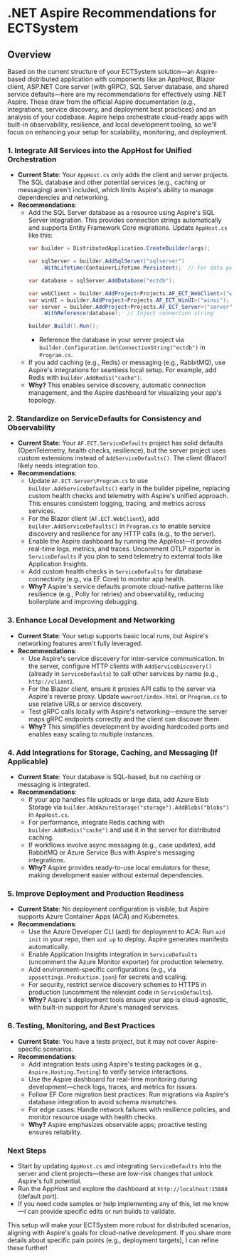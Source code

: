# .NET Aspire Recommendations for ECTSystem

## Overview
Based on the current structure of your ECTSystem solution—an Aspire-based distributed application with components like an AppHost, Blazor client, ASP.NET Core server (with gRPC), SQL Server database, and shared service defaults—here are my recommendations for effectively using .NET Aspire. These draw from the official Aspire documentation (e.g., integrations, service discovery, and deployment best practices) and an analysis of your codebase. Aspire helps orchestrate cloud-ready apps with built-in observability, resilience, and local development tooling, so we'll focus on enhancing your setup for scalability, monitoring, and deployment.

### 1. **Integrate All Services into the AppHost for Unified Orchestration**
   - **Current State**: Your `AppHost.cs` only adds the client and server projects. The SQL database and other potential services (e.g., caching or messaging) aren't included, which limits Aspire's ability to manage dependencies and networking.
   - **Recommendations**:
     - Add the SQL Server database as a resource using Aspire's SQL Server integration. This provides connection strings automatically and supports Entity Framework Core migrations. Update `AppHost.cs` like this:
       ```csharp
       var builder = DistributedApplication.CreateBuilder(args);

       var sqlServer = builder.AddSqlServer("sqlserver")
           .WithLifetime(ContainerLifetime.Persistent);  // For data persistence in dev

       var database = sqlServer.AddDatabase("ectdb");

       var webClient = builder.AddProject<Projects.AF_ECT_WebClient>("webclient");
       var winUI = builder.AddProject<Projects.AF_ECT_WinUI>("winui");  // If added
       var server = builder.AddProject<Projects.AF_ECT_Server>("server")
           .WithReference(database);  // Inject connection string

       builder.Build().Run();
       ```
       - Reference the database in your server project via `builder.Configuration.GetConnectionString("ectdb")` in `Program.cs`.
     - If you add caching (e.g., Redis) or messaging (e.g., RabbitMQ), use Aspire's integrations for seamless local setup. For example, add Redis with `builder.AddRedis("cache")`.
     - **Why?** This enables service discovery, automatic connection management, and the Aspire dashboard for visualizing your app's topology.

### 2. **Standardize on ServiceDefaults for Consistency and Observability**
   - **Current State**: Your `AF.ECT.ServiceDefaults` project has solid defaults (OpenTelemetry, health checks, resilience), but the server project uses custom extensions instead of `AddServiceDefaults()`. The client (Blazor) likely needs integration too.
   - **Recommendations**:
     - Update `AF.ECT.Server\Program.cs` to use `builder.AddServiceDefaults()` early in the builder pipeline, replacing custom health checks and telemetry with Aspire's unified approach. This ensures consistent logging, tracing, and metrics across services.
     - For the Blazor client (`AF.ECT.WebClient`), add `builder.AddServiceDefaults()` in `Program.cs` to enable service discovery and resilience for any HTTP calls (e.g., to the server).
     - Enable the Aspire dashboard by running the AppHost—it provides real-time logs, metrics, and traces. Uncomment OTLP exporter in `ServiceDefaults` if you plan to send telemetry to external tools like Application Insights.
     - Add custom health checks in `ServiceDefaults` for database connectivity (e.g., via EF Core) to monitor app health.
     - **Why?** Aspire's service defaults promote cloud-native patterns like resilience (e.g., Polly for retries) and observability, reducing boilerplate and improving debugging.

### 3. **Enhance Local Development and Networking**
   - **Current State**: Your setup supports basic local runs, but Aspire's networking features aren't fully leveraged.
   - **Recommendations**:
     - Use Aspire's service discovery for inter-service communication. In the server, configure HTTP clients with `AddServiceDiscovery()` (already in `ServiceDefaults`) to call other services by name (e.g., `http://client`).
     - For the Blazor client, ensure it proxies API calls to the server via Aspire's reverse proxy. Update `wwwroot/index.html` or `Program.cs` to use relative URLs or service discovery.
     - Test gRPC calls locally with Aspire's networking—ensure the server maps gRPC endpoints correctly and the client can discover them.
     - **Why?** This simplifies development by avoiding hardcoded ports and enables easy scaling to multiple instances.

### 4. **Add Integrations for Storage, Caching, and Messaging (If Applicable)**
   - **Current State**: Your database is SQL-based, but no caching or messaging is integrated.
   - **Recommendations**:
     - If your app handles file uploads or large data, add Azure Blob Storage via `builder.AddAzureStorage("storage").AddBlobs("blobs")` in `AppHost.cs`.
     - For performance, integrate Redis caching with `builder.AddRedis("cache")` and use it in the server for distributed caching.
     - If workflows involve async messaging (e.g., case updates), add RabbitMQ or Azure Service Bus with Aspire's messaging integrations.
     - **Why?** Aspire provides ready-to-use local emulators for these, making development easier without external dependencies.

### 5. **Improve Deployment and Production Readiness**
   - **Current State**: No deployment configuration is visible, but Aspire supports Azure Container Apps (ACA) and Kubernetes.
   - **Recommendations**:
     - Use the Azure Developer CLI (azd) for deployment to ACA: Run `azd init` in your repo, then `azd up` to deploy. Aspire generates manifests automatically.
     - Enable Application Insights integration in `ServiceDefaults` (uncomment the Azure Monitor exporter) for production telemetry.
     - Add environment-specific configurations (e.g., via `appsettings.Production.json`) for secrets and scaling.
     - For security, restrict service discovery schemes to HTTPS in production (uncomment the relevant code in `ServiceDefaults`).
     - **Why?** Aspire's deployment tools ensure your app is cloud-agnostic, with built-in support for Azure's managed services.

### 6. **Testing, Monitoring, and Best Practices**
   - **Current State**: You have a tests project, but it may not cover Aspire-specific scenarios.
   - **Recommendations**:
     - Add integration tests using Aspire's testing packages (e.g., `Aspire.Hosting.Testing`) to verify service interactions.
     - Use the Aspire dashboard for real-time monitoring during development—check logs, traces, and metrics for issues.
     - Follow EF Core migration best practices: Run migrations via Aspire's database integration to avoid schema mismatches.
     - For edge cases: Handle network failures with resilience policies, and monitor resource usage with health checks.
     - **Why?** Aspire emphasizes observable apps; proactive testing ensures reliability.

### Next Steps
- Start by updating `AppHost.cs` and integrating `ServiceDefaults` into the server and client projects—these are low-risk changes that unlock Aspire's full potential.
- Run the AppHost and explore the dashboard at `http://localhost:15888` (default port).
- If you need code samples or help implementing any of this, let me know—I can provide specific edits or run builds to validate.

This setup will make your ECTSystem more robust for distributed scenarios, aligning with Aspire's goals for cloud-native development. If you share more details about specific pain points (e.g., deployment targets), I can refine these further!